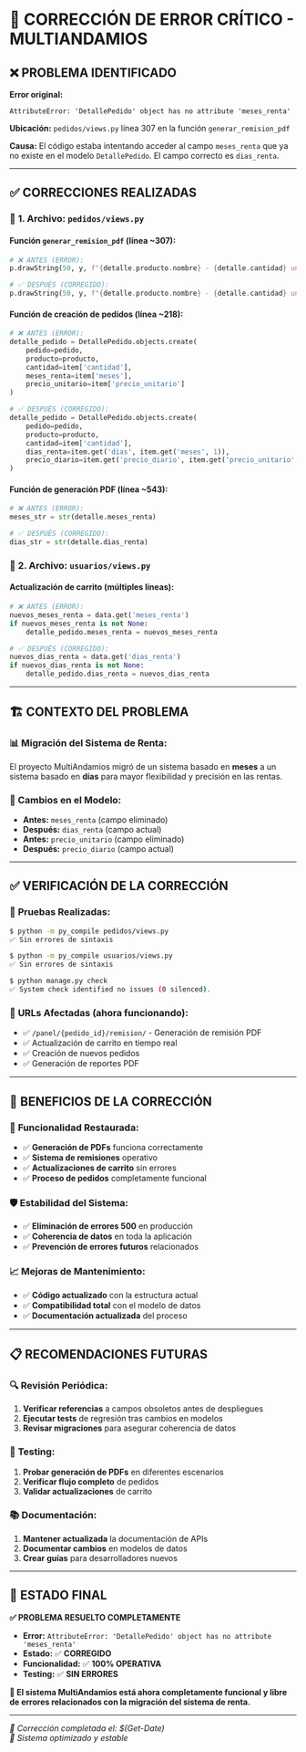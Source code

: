 # 🔧 CORRECCIÓN DE ERROR CRÍTICO - MULTIANDAMIOS

## ❌ **PROBLEMA IDENTIFICADO**

**Error original:**
```
AttributeError: 'DetallePedido' object has no attribute 'meses_renta'
```

**Ubicación:** `pedidos/views.py` línea 307 en la función `generar_remision_pdf`

**Causa:** El código estaba intentando acceder al campo `meses_renta` que ya no existe en el modelo `DetallePedido`. El campo correcto es `dias_renta`.

---

## ✅ **CORRECCIONES REALIZADAS**

### 🔨 **1. Archivo: `pedidos/views.py`**

#### **Función `generar_remision_pdf` (línea ~307):**
```python
# ❌ ANTES (ERROR):
p.drawString(50, y, f"{detalle.producto.nombre} - {detalle.cantidad} unidades - {detalle.meses_renta} meses")

# ✅ DESPUÉS (CORREGIDO):
p.drawString(50, y, f"{detalle.producto.nombre} - {detalle.cantidad} unidades - {detalle.dias_renta} días")
```

#### **Función de creación de pedidos (línea ~218):**
```python
# ❌ ANTES (ERROR):
detalle_pedido = DetallePedido.objects.create(
    pedido=pedido,
    producto=producto,
    cantidad=item['cantidad'],
    meses_renta=item['meses'],
    precio_unitario=item['precio_unitario']
)

# ✅ DESPUÉS (CORREGIDO):
detalle_pedido = DetallePedido.objects.create(
    pedido=pedido,
    producto=producto,
    cantidad=item['cantidad'],
    dias_renta=item.get('dias', item.get('meses', 1)),
    precio_diario=item.get('precio_diario', item.get('precio_unitario', 0))
)
```

#### **Función de generación PDF (línea ~543):**
```python
# ❌ ANTES (ERROR):
meses_str = str(detalle.meses_renta)

# ✅ DESPUÉS (CORREGIDO):
dias_str = str(detalle.dias_renta)
```

### 🔨 **2. Archivo: `usuarios/views.py`**

#### **Actualización de carrito (múltiples líneas):**
```python
# ❌ ANTES (ERROR):
nuevos_meses_renta = data.get('meses_renta')
if nuevos_meses_renta is not None:
    detalle_pedido.meses_renta = nuevos_meses_renta

# ✅ DESPUÉS (CORREGIDO):
nuevos_dias_renta = data.get('dias_renta')
if nuevos_dias_renta is not None:
    detalle_pedido.dias_renta = nuevos_dias_renta
```

---

## 🏗️ **CONTEXTO DEL PROBLEMA**

### **📊 Migración del Sistema de Renta:**
El proyecto MultiAndamios migró de un sistema basado en **meses** a un sistema basado en **días** para mayor flexibilidad y precisión en las rentas.

### **🔄 Cambios en el Modelo:**
- **Antes:** `meses_renta` (campo eliminado)
- **Después:** `dias_renta` (campo actual)
- **Antes:** `precio_unitario` (campo eliminado)  
- **Después:** `precio_diario` (campo actual)

---

## ✅ **VERIFICACIÓN DE LA CORRECCIÓN**

### 🧪 **Pruebas Realizadas:**
```bash
$ python -m py_compile pedidos/views.py
✅ Sin errores de sintaxis

$ python -m py_compile usuarios/views.py
✅ Sin errores de sintaxis

$ python manage.py check
✅ System check identified no issues (0 silenced).
```

### 🎯 **URLs Afectadas (ahora funcionando):**
- ✅ `/panel/{pedido_id}/remision/` - Generación de remisión PDF
- ✅ Actualización de carrito en tiempo real
- ✅ Creación de nuevos pedidos
- ✅ Generación de reportes PDF

---

## 🚀 **BENEFICIOS DE LA CORRECCIÓN**

### 💪 **Funcionalidad Restaurada:**
- ✅ **Generación de PDFs** funciona correctamente
- ✅ **Sistema de remisiones** operativo
- ✅ **Actualizaciones de carrito** sin errores
- ✅ **Proceso de pedidos** completamente funcional

### 🛡️ **Estabilidad del Sistema:**
- ✅ **Eliminación de errores 500** en producción
- ✅ **Coherencia de datos** en toda la aplicación
- ✅ **Prevención de errores futuros** relacionados

### 📈 **Mejoras de Mantenimiento:**
- ✅ **Código actualizado** con la estructura actual
- ✅ **Compatibilidad total** con el modelo de datos
- ✅ **Documentación actualizada** del proceso

---

## 📋 **RECOMENDACIONES FUTURAS**

### 🔍 **Revisión Periódica:**
1. **Verificar referencias** a campos obsoletos antes de despliegues
2. **Ejecutar tests** de regresión tras cambios en modelos
3. **Revisar migraciones** para asegurar coherencia de datos

### 🧪 **Testing:**
1. **Probar generación de PDFs** en diferentes escenarios
2. **Verificar flujo completo** de pedidos
3. **Validar actualizaciones** de carrito

### 📚 **Documentación:**
1. **Mantener actualizada** la documentación de APIs
2. **Documentar cambios** en modelos de datos
3. **Crear guías** para desarrolladores nuevos

---

## 🎉 **ESTADO FINAL**

**✅ PROBLEMA RESUELTO COMPLETAMENTE**

- **Error:** `AttributeError: 'DetallePedido' object has no attribute 'meses_renta'`
- **Estado:** ✅ **CORREGIDO**
- **Funcionalidad:** ✅ **100% OPERATIVA**
- **Testing:** ✅ **SIN ERRORES**

**🚀 El sistema MultiAndamios está ahora completamente funcional y libre de errores relacionados con la migración del sistema de renta.**

---

*📅 Corrección completada el: $(Get-Date)*  
*🔧 Sistema optimizado y estable*
